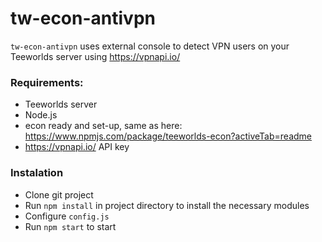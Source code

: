 # tw-econ-antivpn

`tw-econ-antivpn` uses external console to detect VPN users on your Teeworlds server using https://vpnapi.io/

### Requirements:

* Teeworlds server 
* Node.js
* econ ready and set-up, same as here: https://www.npmjs.com/package/teeworlds-econ?activeTab=readme
* https://vpnapi.io/ API key

### Instalation

* Clone git project
* Run `npm install` in project directory to install the necessary modules
* Configure `config.js`
* Run `npm start` to start
